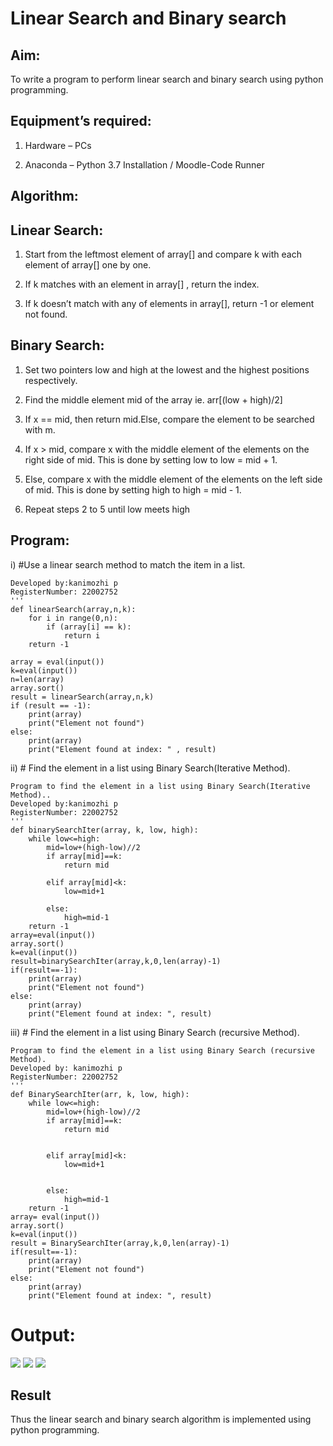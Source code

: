 # Linear Search and Binary search

## Aim:

To write a program to perform linear search and binary search using python programming.

## Equipment’s required:

1.	Hardware – PCs

2.	Anaconda – Python 3.7 Installation / Moodle-Code Runner

## Algorithm:

## Linear Search:

1.	Start from the leftmost element of array[] and compare k with each element of array[] one by one.

2.	If k matches with an element in array[] , return the index.

3.	If k doesn’t match with any of elements in array[], return -1 or element not found.

## Binary Search:

1.	Set two pointers low and high at the lowest and the highest positions respectively.

2.	Find the middle element mid of the array ie. arr[(low + high)/2]

3.	If x == mid, then return mid.Else, compare the element to be searched with m.

4.	If x > mid, compare x with the middle element of the elements on the right side of mid. This is done by setting low to low = mid + 1.

5.	Else, compare x with the middle element of the elements on the left side of mid. This is done by setting high to high = mid - 1.

6.	Repeat steps 2 to 5 until low meets high

## Program:

i)	#Use a linear search method to match the item in a list.
```
Developed by:kanimozhi p
RegisterNumber: 22002752
'''
def linearSearch(array,n,k):
    for i in range(0,n):
        if (array[i] == k):
            return i
    return -1
        
array = eval(input())
k=eval(input())
n=len(array)
array.sort()
result = linearSearch(array,n,k)
if (result == -1):
    print(array)
    print("Element not found")
else:
    print(array)
    print("Element found at index: " , result)

```
ii)	# Find the element in a list using Binary Search(Iterative Method).
```
Program to find the element in a list using Binary Search(Iterative Method)..
Developed by:kanimozhi p
RegisterNumber: 22002752
'''
def binarySearchIter(array, k, low, high):
    while low<=high:
        mid=low+(high-low)//2
        if array[mid]==k:
            return mid
            
        elif array[mid]<k:
            low=mid+1
            
        else:
            high=mid-1
    return -1
array=eval(input())
array.sort()
k=eval(input())
result=binarySearchIter(array,k,0,len(array)-1)
if(result==-1):
    print(array)
    print("Element not found")
else:
    print(array)
    print("Element found at index: ", result)

```
iii)	# Find the element in a list using Binary Search (recursive Method).
```
Program to find the element in a list using Binary Search (recursive Method).
Developed by: kanimozhi p
RegisterNumber: 22002752
'''
def BinarySearchIter(arr, k, low, high):
    while low<=high:
        mid=low+(high-low)//2
        if array[mid]==k:
            return mid
            
            
        elif array[mid]<k:
            low=mid+1
            
            
        else:
            high=mid-1
    return -1
array= eval(input())
array.sort()
k=eval(input())
result = BinarySearchIter(array,k,0,len(array)-1)
if(result==-1):
    print(array)
    print("Element not found")
else:
    print(array)
    print("Element found at index: ", result)

```
# Output:
![](./alg.png)
![](./algo.png)
![](./algor.png)
## Result
Thus the linear search and binary search algorithm is implemented using python programming.